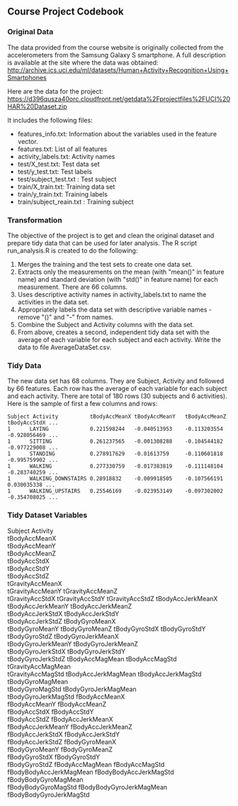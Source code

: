 ## Course Project Codebook

### Original Data
The data provided from the course website is originally collected from the accelerometers from the Samsung Galaxy S smartphone. 
A full description is available at the site where the data was obtained:
http://archive.ics.uci.edu/ml/datasets/Human+Activity+Recognition+Using+Smartphones

Here are the data for the project:
https://d396qusza40orc.cloudfront.net/getdata%2Fprojectfiles%2FUCI%20HAR%20Dataset.zip

It includes the following files:

* features_info.txt: Information about the variables used in the feature vector.
* features.txt: List of all features
* activity_labels.txt: Activity names
* test/X_test.txt: Test data set
* test/y_test.txt: Test labels
* test/subject_test.txt : Test subject
* train/X_train.txt: Training data set
* train/y_train.txt: Training labels
* train/subject_reain.txt : Training subject

### Transformation
The objective of the project is to get and clean the original dataset and prepare tidy data that can be used for later analysis. 
The R script run_analysis.R is created to do the following:

1. Merges the training and the test sets to create one data set.
2. Extracts only the measurements on the mean (with "mean()" in feature name) and standard deviation (with "std()" in feature name) for each measurement. There are 66 columns.
3. Uses descriptive activity names in activity_labels.txt to name the activities in the data set.
4. Appropriately labels the data set with descriptive variable names - remove "()" and "-" from names.
5. Combine the Subject and Activity columns with the data set. 
6. From above, creates a second, independent tidy data set with the average of each variable for each subject and each activity. Write the data to file AverageDataSet.csv.

### Tidy Data
The new data set has 68 columns. They are Subject, Activity and followed by 66 features. Each row has the average of each variable for each subject and each activity.
There are total of 180 rows (30 subjects and 6 activities). Here is the sample of first a few columns and rows:

	Subject	Activity	      tBodyAccMeanX	tBodyAccMeanY	tBodyAccMeanZ	tBodyAccStdX ...
	1	   LAYING	          0.221598244	-0.040513953	-0.113203554	-0.928056469 ...	
	1	   SITTING	          0.261237565	-0.001308288	-0.104544182	-0.977229008 ...	
	1	   STANDING	          0.278917629	-0.01613759	    -0.110601818	-0.995759902 ...	
	1	   WALKING	          0.277330759	-0.017383819	-0.111148104	-0.283740259 ...	
	1	   WALKING_DOWNSTAIRS 0.28918832	-0.009918505	-0.107566191	0.030035338	...
	1	   WALKING_UPSTAIRS	  0.25546169	-0.023953149	-0.097302002	-0.354708025 ...

### Tidy Dataset Variables
Subject	
Activity  
tBodyAccMeanX  	
tBodyAccMeanY  
tBodyAccMeanZ  	
tBodyAccStdX  
tBodyAccStdY  	
tBodyAccStdZ  
tGravityAccMeanX  	
tGravityAccMeanY
tGravityAccMeanZ	
tGravityAccStdX
tGravityAccStdY	
tGravityAccStdZ
tBodyAccJerkMeanX	
tBodyAccJerkMeanY
tBodyAccJerkMeanZ	
tBodyAccJerkStdX
tBodyAccJerkStdY	
tBodyAccJerkStdZ
tBodyGyroMeanX	
tBodyGyroMeanY
tBodyGyroMeanZ
tBodyGyroStdX
tBodyGyroStdY	
tBodyGyroStdZ
tBodyGyroJerkMeanX	
tBodyGyroJerkMeanY
tBodyGyroJerkMeanZ	
tBodyGyroJerkStdX
tBodyGyroJerkStdY	
tBodyGyroJerkStdZ
tBodyAccMagMean	
tBodyAccMagStd
tGravityAccMagMean	
tGravityAccMagStd
tBodyAccJerkMagMean	
tBodyAccJerkMagStd
tBodyGyroMagMean	
tBodyGyroMagStd
tBodyGyroJerkMagMean	
tBodyGyroJerkMagStd
fBodyAccMeanX	
fBodyAccMeanY
fBodyAccMeanZ	
fBodyAccStdX
fBodyAccStdY	
fBodyAccStdZ
fBodyAccJerkMeanX	
fBodyAccJerkMeanY
fBodyAccJerkMeanZ	
fBodyAccJerkStdX
fBodyAccJerkStdY	
fBodyAccJerkStdZ
fBodyGyroMeanX	
fBodyGyroMeanY
fBodyGyroMeanZ	
fBodyGyroStdX
fBodyGyroStdY	
fBodyGyroStdZ
fBodyAccMagMean	
fBodyAccMagStd
fBodyBodyAccJerkMagMean	
fBodyBodyAccJerkMagStd
fBodyBodyGyroMagMean	
fBodyBodyGyroMagStd
fBodyBodyGyroJerkMagMean	
fBodyBodyGyroJerkMagStd
